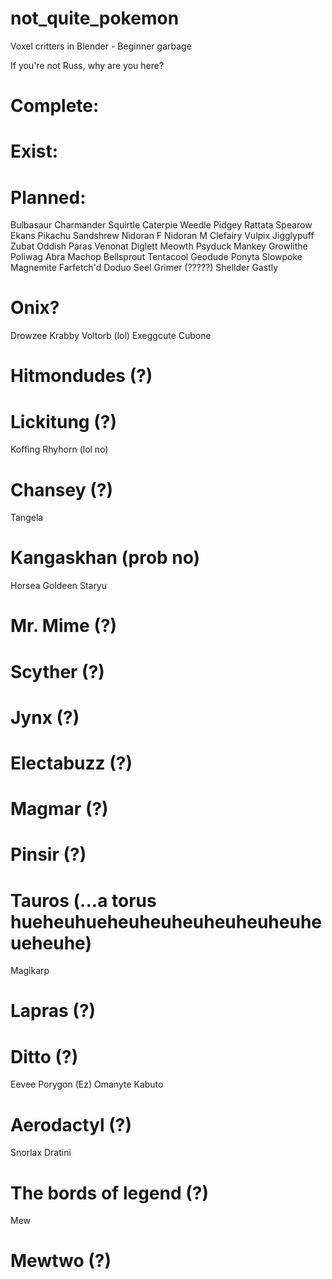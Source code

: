 # not_quite_pokemon
 Voxel critters in Blender - Beginner garbage

If you're not Russ, why are you here?

# Complete:

# Exist:

# Planned:
Bulbasaur
Charmander
Squirtle
Caterpie
Weedle
Pidgey
Rattata
Spearow
Ekans
Pikachu
Sandshrew
Nidoran F
Nidoran M
Clefairy
Vulpix
Jigglypuff
Zubat
Oddish
Paras
Venonat
Diglett
Meowth
Psyduck
Mankey
Growlithe
Poliwag
Abra
Machop
Bellsprout
Tentacool
Geodude
Ponyta
Slowpoke
Magnemite
Farfetch'd
Doduo
Seel
Grimer (?????)
Shellder
Gastly
# Onix?
Drowzee
Krabby
Voltorb (lol)
Exeggcute
Cubone
# Hitmondudes (?)
# Lickitung (?)
Koffing
Rhyhorn (lol no)
# Chansey (?)
Tangela
# Kangaskhan (prob no)
Horsea
Goldeen
Staryu
# Mr. Mime (?)
# Scyther (?)
# Jynx (?)
# Electabuzz (?)
# Magmar (?)
# Pinsir (?)
# Tauros (...a torus hueheuhueheuheuheuheuheuheuheueheuhe)
Magikarp
# Lapras (?)
# Ditto (?)
Eevee
Porygon (Ez)
Omanyte
Kabuto
# Aerodactyl (?)
Snorlax
Dratini
# The bords of legend (?)
Mew
# Mewtwo (?)

